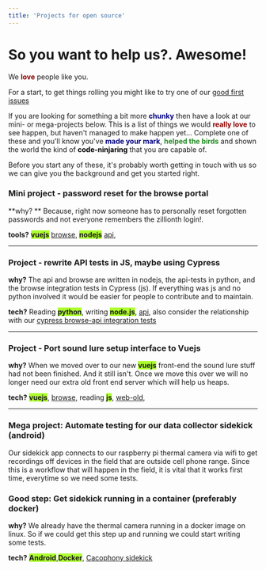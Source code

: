 ```yaml
---
title: 'Projects for open source'
---
```


# So you want to help us?.  Awesome!  

We  <b style='color:darkred'>love</b> people like you. 

For a start, to get things rolling you might like to try one of our [good first issues](https://github.com/search?utf8=%E2%9C%93&q=org%3ATheCacophonyProject+is%3Aopen+is%3Aissue+label%3A%22good+first+issue%22&type=Issues)

If you are looking for something a bit more <b style='color:navy'>chunky</b> then have a look at our mini- or mega-projects below.   This is a list of things we would <b style='color:darkred'>really love</b> to see happen, but haven't managed to make happen yet...    Complete one of these and you'll know you've <b style='color:navy'>made your mark</b>, <b style='color:forestgreen'>helped the birds</b> and shown the world the kind of <b style='color:black'>code-ninjaring</b> that you are capable of. 

Before you start any of these, it's probably worth getting in touch with us so we can give you the background  and get you started right. 

### Mini project - password reset for the browse portal
**why? ** Because, right now someone has to personally reset forgotten passwords and not everyone remembers the zillionth login!.  

**tools?** <b style='background-color:GreenYellow'>vuejs</b>  [browse](https://github.com/TheCacophonyProject/cacophony-browse), <b style='background-color:GreenYellow'>nodejs</b>  [api](https://github.com/TheCacophonyProject/cacophony-api),
___

###  Project - rewrite API tests in JS, maybe using Cypress
**why?**  The api and browse are written in nodejs, the api-tests in python, and the browse integration tests in Cypress (js).   If everything was js and no python involved it would be easier for people to contribute and to maintain. 

**tech?** Reading <b style='background-color:GreenYellow'>python</b>, writing <b style='background-color:GreenYellow'>node.js</b>, [api](https://github.com/TheCacophonyProject/cacophony-api), also consider the relationship with our [cypress browse-api integration tests](https://github.com/TheCacophonyProject/integration-tests)

___

###  Project - Port sound lure setup interface to Vuejs
**why?** When we moved over to our new <b style='background-color:GreenYellow'>vuejs</b> front-end the sound lure stuff had not been finished.   And it still isn't.   Once we move this over we will no longer need our extra old front end server which will help us heaps. 

**tech?** <b style='background-color:GreenYellow'>vuejs</b>, [browse](https://github.com/TheCacophonyProject/cacophony-browse), reading <b style='background-color:GreenYellow'>js</b>, [web-old](https://github.com/TheCacophonyProject/cacophony-web-old),  

___

### Mega project:  Automate testing for our data collector sidekick (android)
Our sidekick app connects to our raspberry pi thermal camera via wifi to get recordings off devices in the field that are outside cell phone range.   Since this is a workflow that will happen in the field, it is vital that it works first time, everytime so we need some tests. 

### Good step:  Get sidekick running in a container (preferably docker)
**why?**  We already have the thermal camera running in a docker image on linux.   So if we could get this step up and running we could start writing some tests. 

**tech?**  <b style='background-color:GreenYellow'>Android</b>,<b style='background-color:GreenYellow'>Docker</b>, [Cacophony sidekick](https://github.com/TheCacophonyProject/sidekick)


 